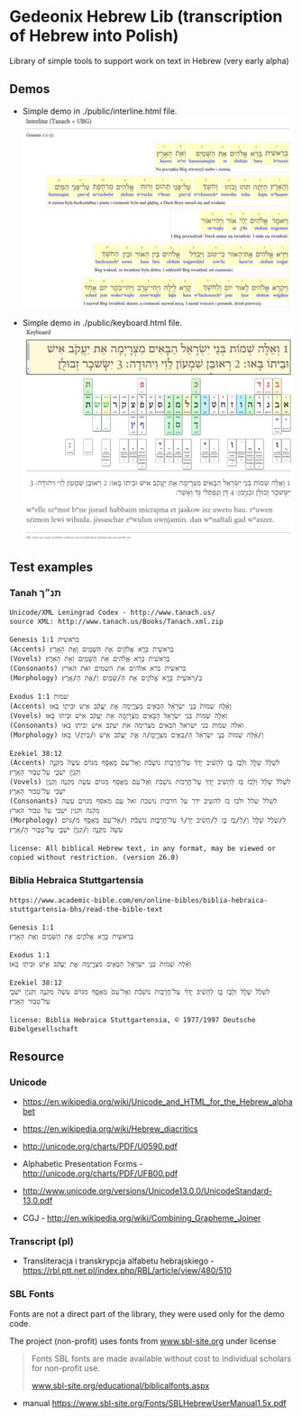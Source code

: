 # Gedeonix Hebrew Lib (transcription of Hebrew into Polish)

Library of simple tools to support work on text in Hebrew (very early alpha)

## Demos

 * Simple demo in ./public/interline.html file.
 ![demo screen](./public/images/interline.png)
 
 * Simple demo in ./public/keyboard.html file.
 ![demo screen](./public/images/demo.png)
 
## Test examples

### Tanah תנ״ך

    Unicode/XML Leningrad Codex - http://www.tanach.us/
    source XML: http://www.tanach.us/Books/Tanach.xml.zip

    Genesis 1:1 בראשית
    (Accents) בְּרֵאשִׁ֖ית בָּרָ֣א אֱלֹהִ֑ים אֵ֥ת הַשָּׁמַ֖יִם וְאֵ֥ת הָאָֽרֶץ׃
    (Vovels) בְּרֵאשִׁית בָּרָא אֱלֹהִים אֵת הַשָּׁמַיִם וְאֵת הָאָרֶץ׃
    (Consonants) בראשית ברא אלהים את השמים ואת הארץ
    (Morphology) בְּ/רֵאשִׁ֖ית בָּרָ֣א אֱלֹהִ֑ים אֵ֥ת הַ/שָּׁמַ֖יִם וְ/אֵ֥ת הָ/אָֽרֶץ׃

    Exodus 1:1 שמות
    (Accents) וְאֵ֗לֶּה שְׁמוֹת֙ בְּנֵ֣י יִשְׂרָאֵ֔ל הַבָּאִ֖ים מִצְרָ֑יְמָה אֵ֣ת יַעֲקֹ֔ב אִ֥ישׁ וּבֵית֖וֹ בָּֽאוּ׃
    (Vovels) וְאֵלֶּה שְׁמוֹת בְּנֵי יִשְׂרָאֵל הַבָּאִים מִצְרָיְמָה אֵת יַעֲקֹב אִישׁ וּבֵיתוֹ בָּאוּ׃
    (Consonants) ואלה שמות בני ישראל הבאים מצרימה את יעקב איש וביתו באו
    (Morphology) וְ/אֵ֗לֶּה שְׁמוֹת֙ בְּנֵ֣י יִשְׂרָאֵ֔ל הַ/בָּאִ֖ים מִצְרָ֑יְמָ/ה אֵ֣ת יַעֲקֹ֔ב אִ֥ישׁ וּ/בֵית֖/וֹ בָּֽאוּ׃

    Ezekiel 38:12
    (Accents) לִשְׁלֹ֥ל שָׁלָ֖ל וְלָבֹ֣ז בַּ֑ז לְהָשִׁ֨יב יָדְךָ֜ עַל־חֳרָב֣וֹת נוֹשָׁבֹ֗ת וְאֶל־עַם֙ מְאֻסָּ֣ף מִגּוֹיִ֔ם עֹשֶׂה֙ מִקְנֶ֣ה וְקִנְיָ֔ן יֹשְׁבֵ֖י עַל־טַבּ֥וּר הָאָֽרֶץ׃
    (Vovels) לִשְׁלֹל שָׁלָל וְלָבֹז בַּז לְהָשִׁיב יָדְךָ עַל־חֳרָבוֹת נוֹשָׁבֹת וְאֶל־עַם מְאֻסָּף מִגּוֹיִם עֹשֶׂה מִקְנֶה וְקִנְיָן יֹשְׁבֵי עַל־טַבּוּר הָאָרֶץ׃
    (Consonants) לשלל שלל ולבז בז להשיב ידך על חרבות נושבת ואל עם מאסף מגוים עשה מקנה וקנין ישבי על טבור הארץ
    (Morphology) לִ/שְׁלֹ֥ל שָׁלָ֖ל וְ/לָ/בֹ֣ז בַּ֑ז לְ/הָשִׁ֨יב יָדְ/ךָ֜ עַל־חֳרָב֣וֹת נוֹשָׁבֹ֗ת וְ/אֶל־עַם֙ מְאֻסָּ֣ף מִ/גּוֹיִ֔ם עֹשֶׂה֙ מִקְנֶ֣ה וְ/קִנְיָ֔ן יֹשְׁבֵ֖י עַל־טַבּ֥וּר הָ/אָֽרֶץ׃

    license: All biblical Hebrew text, in any format, may be viewed or copied without restriction. (version 26.0)

### Biblia Hebraica Stuttgartensia

    https://www.academic-bible.com/en/online-bibles/biblia-hebraica-stuttgartensia-bhs/read-the-bible-text

    Genesis 1:1
    בְּרֵאשִׁ֖ית בָּרָ֣א אֱלֹהִ֑ים אֵ֥ת הַשָּׁמַ֖יִם וְאֵ֥ת הָאָֽרֶץ׃

    Exodus 1:1
    וְאֵ֗לֶּה שְׁמֹות֙ בְּנֵ֣י יִשְׂרָאֵ֔ל הַבָּאִ֖ים מִצְרָ֑יְמָה אֵ֣ת יַעֲקֹ֔ב אִ֥ישׁ וּבֵיתֹ֖ו בָּֽאוּ׃

    Ezekiel 38:12
    לִשְׁלֹ֥ל שָׁלָ֖ל וְלָבֹ֣ז בַּ֑ז לְהָשִׁ֨יב יָדְךָ֜ עַל־חֳרָבֹ֣ות נֹושָׁבֹ֗ת וְאֶל־עַם֙ מְאֻסָּ֣ף מִגֹּויִ֔ם עֹשֶׂה֙ מִקְנֶ֣ה וְקִנְיָ֔ן יֹשְׁבֵ֖י עַל־טַבּ֥וּר הָאָֽרֶץ׃

    license: Biblia Hebraica Stuttgartensia, © 1977/1997 Deutsche Bibelgesellschaft

## Resource

### Unicode

- https://en.wikipedia.org/wiki/Unicode_and_HTML_for_the_Hebrew_alphabet
- https://en.wikipedia.org/wiki/Hebrew_diacritics

- http://unicode.org/charts/PDF/U0590.pdf
- Alphabetic Presentation Forms - http://unicode.org/charts/PDF/UFB00.pdf

- http://www.unicode.org/versions/Unicode13.0.0/UnicodeStandard-13.0.pdf
- CGJ - http://en.wikipedia.org/wiki/Combining_Grapheme_Joiner

### Transcript (pl)

- Transliteracja i transkrypcja alfabetu hebrajskiego - https://rbl.ptt.net.pl/index.php/RBL/article/view/480/510

### SBL Fonts
Fonts are not a direct part of the library, they were used only for the demo code.

The project (non-profit) uses fonts from www.sbl-site.org
under license
> Fonts SBL fonts are made available without cost to individual scholars for non-profit use.
>
> www.sbl-site.org/educational/biblicalfonts.aspx

- manual https://www.sbl-site.org/Fonts/SBLHebrewUserManual1.5x.pdf
